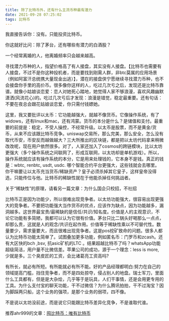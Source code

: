 ```yaml
---
title: 除了比特币外，还有什么主流币种最有潜力
date: 2021-09-28 07:25:02
tags: 比特币
---
```

我直接告诉你：没有。只能投资比特币。

你这就好比问：除了茅台，还有哪些有潜力的白酒股？

一个经常离婚的人，他离婚频率只会越来越高。

寻找潜力币种的人，指望价格高了有人接盘，其实没有人接盘。【比特币也需要有人接盘，不过不是你这种投机者，而是要找到刚需人群，非btc莫属的应用场景（例如阿富汗总统携大量现金出逃）】，潜在的接盘侠宁愿继续寻找潜力币种，也不会接盘你手里的高价币。很多像你这样的人，吃过几次亏之后，发现还是比特币靠谱。就像小姑娘谈恋爱：恋人对她死心踏地，她觉得人家不够浪漫，喜欢风趣幽默潇洒(风流花心)的。吃过几次亏后才发现：浪漫是错觉，稳定最重要。还有句话：不要在夜总会跟花姑娘谈恋爱，你只需付钱嫖她。

这里，我又要批评以太币：它功能越强大，就越不像货币。它像操作系统，有了widows，还有linux和mac，还有鸿蒙。货币的本分是什么？是储值和支付。最重要的前提是：稳定，不受人操控，不经常升级。以太币是股票，而不是黄金/货币，从来不应该跟比特币竞争。uniswap交易所，那么完美，那么安全，怎么没有取代币安，币安反而越做越大？三大所推出的区块链，都是把以太坊代码拿来稍微改改呢，现在用户依然很多。对了，人家还加入了cosmos的跨链模块，比以太坊更强大（多个操作系统之间联网了，形成互联网，以太坊却是单机游戏）。所以，操作系统就应该有操作系统的本分，它是用来处理钱的，它本身不是钱。真正的钱是：wbtc, renbtc, usdt, usdc. 哪个智能合约平台更强大，这些钱就会去哪里。你干嘛要让以太币充当货币/稀缺资产？皇子必须杀掉其它皇子，这样皇帝没得选，只能传位与他。比特币的稀缺性就在于他能杀掉任何挑战者。

关于“稀缺性”的原理，请看另一篇文章：为什么国企只校招，不社招

比特币正是因为功能少，所以很难出现竞争者。以太坊功能强大，很容易出现更强大的竞争者。不要把功能强大当作货币的优点，应该作为缺点，因为功能越多，漏洞越多。这世界最宝贵/最稀缺的是信任/共识/知名度。价值是人的主观意识，不论它功能有多简陋，我都可以认为它很有价值。茅台只比二锅头好喝那么一点点，却那么贵，这就是人的观念/共识在起作用。价值等于稀缺性乘以不可替代性。数量要少，需求量要大，而且很难出现竞争者。这是pos挖矿致命的问题。很多人都认为比特币功能太简单了。试图叠加更多功能，例如匿名币：门罗币和zcash。还有大区快的bch ,bsv, 抗asic矿机的LTC 。结果超越比特币了吗？whatsApp功能超级简洁，用户量不比微信差。苹果公司的成功，源于一个理念：less is more, 少就是多。三个臭皮匠的工资，会比诸葛亮工资高吗?

有所长，就必有所短。有所能就必有所不能。好的产品经理都明白:努力在自己的领域提高门槛，挡住竞争者，而不是四处掠夺，侵占别人的地盘。瑞士军刀，里面什么工具都有，但是是大杂烩，几乎等于是玩具，人们干事情，还是会用更专用的工具。为什么支付宝的聊天功能，干不过微信？为什么腾讯拍拍，干不过淘宝？因为脚踩两只船，这个业务的强项，是那个业务的弱项，四不像。

不是说以太坊没前途，而是说它只能跟比特币差异化竞争，不是谁取代谁。

推荐ahr999的文章：[囤比特币：唯有比特币](https://zhuanlan.zhihu.com/p/472320604)